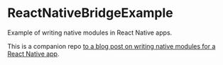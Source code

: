# ReactNativeBridgeExample
Example of writing native modules in React Native apps.

This is a companion repo [to a blog post on writing native modules for a React Native app](https://www.promptworks.com/blog/writing-native-modules-for-react-native).
